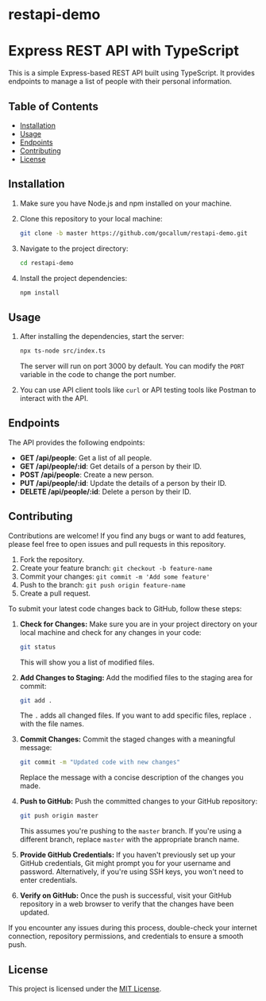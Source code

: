 # restapi-demo

# Express REST API with TypeScript

This is a simple Express-based REST API built using TypeScript. It provides endpoints to manage a list of people with their personal information.

## Table of Contents

- [Installation](#installation)
- [Usage](#usage)
- [Endpoints](#endpoints)
- [Contributing](#contributing)
- [License](#license)

## Installation

1. Make sure you have Node.js and npm installed on your machine.
2. Clone this repository to your local machine:

   ```bash
   git clone -b master https://github.com/gocallum/restapi-demo.git

   ```

3. Navigate to the project directory:

   ```bash
   cd restapi-demo
   ```

4. Install the project dependencies:

   ```bash
   npm install
   ```

## Usage

1. After installing the dependencies, start the server:

   ```bash
   npx ts-node src/index.ts
   ```

   The server will run on port 3000 by default. You can modify the `PORT` variable in the code to change the port number.

2. You can use API client tools like `curl` or API testing tools like Postman to interact with the API.



## Endpoints

The API provides the following endpoints:

- **GET /api/people**: Get a list of all people.
- **GET /api/people/:id**: Get details of a person by their ID.
- **POST /api/people**: Create a new person.
- **PUT /api/people/:id**: Update the details of a person by their ID.
- **DELETE /api/people/:id**: Delete a person by their ID.

## Contributing

Contributions are welcome! If you find any bugs or want to add features, please feel free to open issues and pull requests in this repository.

1. Fork the repository.
2. Create your feature branch: `git checkout -b feature-name`
3. Commit your changes: `git commit -m 'Add some feature'`
4. Push to the branch: `git push origin feature-name`
5. Create a pull request.

To submit your latest code changes back to GitHub, follow these steps:

1. **Check for Changes:**
   Make sure you are in your project directory on your local machine and check for any changes in your code:

   ```sh
   git status
   ```

   This will show you a list of modified files.

2. **Add Changes to Staging:**
   Add the modified files to the staging area for commit:

   ```sh
   git add .
   ```

   The `.` adds all changed files. If you want to add specific files, replace `.` with the file names.

3. **Commit Changes:**
   Commit the staged changes with a meaningful message:

   ```sh
   git commit -m "Updated code with new changes"
   ```

   Replace the message with a concise description of the changes you made.

4. **Push to GitHub:**
   Push the committed changes to your GitHub repository:

   ```sh
   git push origin master
   ```

   This assumes you're pushing to the `master` branch. If you're using a different branch, replace `master` with the appropriate branch name.

5. **Provide GitHub Credentials:**
   If you haven't previously set up your GitHub credentials, Git might prompt you for your username and password. Alternatively, if you're using SSH keys, you won't need to enter credentials.

6. **Verify on GitHub:**
   Once the push is successful, visit your GitHub repository in a web browser to verify that the changes have been updated.

If you encounter any issues during this process, double-check your internet connection, repository permissions, and credentials to ensure a smooth push.

## License

This project is licensed under the [MIT License](LICENSE).

